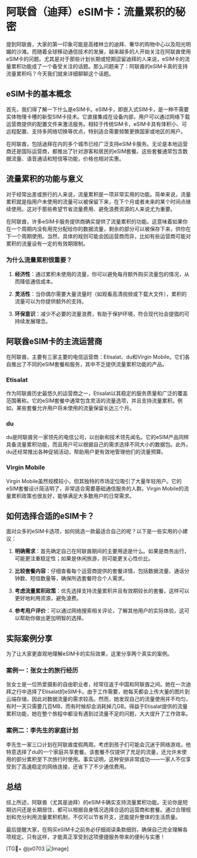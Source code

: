 # 阿联酋（迪拜）eSIM卡：流量累积的秘密

提到阿联酋，大家的第一印象可能是高楼林立的迪拜、奢华的购物中心以及阳光明媚的沙滩。而随着全球移动通信技术的发展，越来越多的人开始关注在阿联酋使用eSIM卡的问题。尤其是对于那些计划长期或短期逗留迪拜的人来说，eSIM卡的流量累积功能成了一个备受关注的话题。那么问题来了：阿联酋的eSIM卡真的支持流量累积吗？今天我们就来详细聊聊这个话题。

## eSIM卡的基本概念

首先，我们得了解一下什么是eSIM卡。eSIM卡，即嵌入式SIM卡，是一种不需要实体物理卡槽的新型SIM卡技术。它直接集成在设备内部，用户可以通过网络下载运营商提供的配置文件来激活服务。相较于传统SIM卡，eSIM卡具有体积小、可远程配置、支持多网络切换等优点，特别适合需要频繁更换国家或地区的用户。

在阿联酋，包括迪拜在内的多个城市已经广泛支持eSIM卡服务。无论是本地运营商还是国际运营商，都推出了针对游客和居民的eSIM套餐。这些套餐通常包含数据流量、语音通话和短信等功能，价格也相对实惠。

## 流量累积的功能与意义

对于经常出差或旅行的人来说，流量累积是一项非常实用的功能。简单来说，流量累积就是指用户未使用的流量可以被保留下来，在下个月或者未来的某个时间点继续使用。这对于那些希望节省流量费用、避免浪费资源的人来说尤为重要。

在阿联酋，许多eSIM卡服务提供商确实提供了流量累积的功能。这意味着如果你在一个周期内没有用完分配给你的数据流量，剩余的部分可以被保存下来，供你在下一个周期使用。当然，具体的规则可能会因运营商而异，比如有些运营商可能对累积的流量设有一定的有效期限制。

### 为什么流量累积很重要？

1. **经济性**：通过累积未使用的流量，你可以避免每月额外购买流量包的情况，从而降低通信成本。
   
2. **灵活性**：当你偶尔需要大量流量时（如观看高清视频或下载大文件），累积的流量可以为你提供额外的支持。

3. **环保意识**：减少不必要的流量浪费，有助于保护环境，符合现代社会提倡的可持续发展理念。

## 阿联酋eSIM卡的主流运营商

在阿联酋，主要有三家主要的电信运营商：Etisalat、du和Virgin Mobile。它们各自推出了不同的eSIM套餐和服务，其中不乏提供流量累积功能的产品。

### Etisalat
作为阿联酋历史最悠久的运营商之一，Etisalat以其稳定的服务质量和广泛的覆盖范围著称。它的eSIM套餐中通常包含灵活的流量选项，并且支持流量累积。例如，某些套餐允许用户将未使用的流量保留长达三个月。

### du
du是阿联酋另一家领先的电信公司，以创新和技术领先闻名。它的eSIM产品同样具备流量累积功能，而且用户可以根据自己的需求选择不同大小的数据包。此外，du还经常推出各种促销活动，帮助用户更有效地管理他们的流量预算。

### Virgin Mobile
Virgin Mobile虽然规模较小，但其独特的市场定位吸引了大量年轻用户。它的eSIM套餐设计简洁明了，非常适合需要基础通信服务的人群。Virgin Mobile的流量累积政策也很友好，能够满足大多数用户的日常需求。

## 如何选择合适的eSIM卡？

面对众多的eSIM卡选项，如何挑选一款最适合自己的呢？以下是一些实用的小建议：

1. **明确需求**：首先确定自己在阿联酋期间的主要用途是什么。如果是商务出行，可能更注重稳定性；如果是休闲旅游，则可能更关心性价比。

2. **比较套餐内容**：仔细查看每个运营商提供的套餐详情，包括数据流量、通话分钟数、短信数量等，确保所选套餐符合个人需求。

3. **考虑流量累积政策**：优先选择支持流量累积并且有效期较长的套餐，这样可以更好地利用资源，避免浪费。

4. **参考用户评价**：可以通过网络搜索相关评论，了解其他用户的实际体验，这可以帮助你做出更加明智的选择。

## 实际案例分享

为了让大家更直观地理解eSIM卡的实际效果，这里分享两个真实的案例。

### 案例一：张女士的旅行经历
张女士是一位热爱摄影的自由职业者，经常往返于中国和阿联酋之间。她在一次迪拜之行中选择了Etisalat的eSIM卡。由于工作需要，她每天都会上传大量的图片到云端存储，因此对数据流量的需求较高。然而，她发现自己的流量使用并不均匀，有时一天只需要几百MB，而有时候却会消耗掉几GB。得益于Etisalat提供的流量累积功能，她在整个旅程中都没有遇到过流量不足的问题，大大提升了工作效率。

### 案例二：李先生的家庭计划
李先生一家三口计划在阿联酋度假两周。考虑到孩子们可能会沉迷于网络游戏，他特意选择了du的一个家庭共享套餐。该套餐不仅提供了充足的流量，还允许未使用的部分累积至下次旅行时使用。事实证明，这种安排非常成功——一家人不仅享受到了高速稳定的网络连接，还省下了不少通信费用。

## 总结

综上所述，阿联酋（尤其是迪拜）的eSIM卡确实支持流量累积功能。无论你是短期访问还是长期居住，都可以根据自身情况选择合适的运营商和套餐。通过合理规划和充分利用流量累积机制，不仅可以节省开支，还能提升整体的生活质量。

最后提醒大家，在购买eSIM卡之前务必仔细阅读条款细则，确保自己完全理解各项规定。只有这样，才能真正享受到这项便捷服务带来的便利与实惠！

[TG💪+ @jx0703 ![Image](https://github.com/user-attachments/assets/dbca1d08-cadb-493c-b0ec-ad6f7a83f270)]